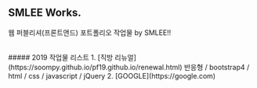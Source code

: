 ## SMLEE Works.
웹 퍼블리셔(프론트앤드) 포트폴리오 작업물 by SMLEE!!

<br>
##### 2019 작업물 리스트
1. [직방 리뉴얼](https://soompy.github.io/pf19.github.io/renewal.html)
  반응형 / bootstrap4 / html / css / javascript / jQuery
2. [GOOGLE](https://google.com)
